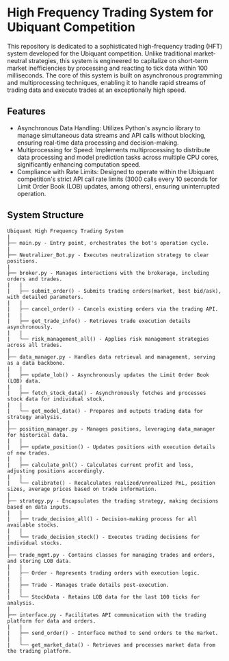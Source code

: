 # High Frequency Trading System for Ubiquant Competition
This repository is dedicated to a sophisticated high-frequency trading (HFT) system developed for the Ubiquant competition. Unlike traditional market-neutral strategies, this system is engineered to capitalize on short-term market inefficiencies by processing and reacting to tick data within 100 milliseconds. The core of this system is built on asynchronous programming and multiprocessing techniques, enabling it to handle rapid streams of trading data and execute trades at an exceptionally high speed.

## Features
- Asynchronous Data Handling: Utilizes Python's asyncio library to manage simultaneous data streams and API calls without blocking, ensuring real-time data processing and decision-making.
- Multiprocessing for Speed: Implements multiprocessing to distribute data processing and model prediction tasks across multiple CPU cores, significantly enhancing computation speed.
- Compliance with Rate Limits: Designed to operate within the Ubiquant competition's strict API call rate limits (3000 calls every 10 seconds for Limit Order Book (LOB) updates, among others), ensuring uninterrupted operation.

## System Structure
```
Ubiquant High Frequency Trading System
|
├── main.py - Entry point, orchestrates the bot's operation cycle.
|
├── Neutralizer_Bot.py - Executes neutralization strategy to clear positions.
|
├── broker.py - Manages interactions with the brokerage, including orders and trades.
|   |
|   ├── submit_order() - Submits trading orders(market, best bid/ask), with detailed parameters.
|   |
|   ├── cancel_order() - Cancels existing orders via the trading API.
|   |
|   ├── get_trade_info() - Retrieves trade execution details asynchronously.
|   |
|   └── risk_management_all() - Applies risk management strategies across all trades.
|
├── data_manager.py - Handles data retrieval and management, serving as a data backbone.
|   |
|   ├── update_lob() - Asynchronously updates the Limit Order Book (LOB) data.
|   |
|   ├── fetch_stock_data() - Asynchronously fetches and processes stock data for individual stock.
|   |
|   └── get_model_data() - Prepares and outputs trading data for strategy analysis.
|
├── position_manager.py - Manages positions, leveraging data_manager for historical data.
|   |
|   ├── update_position() - Updates positions with execution details of new trades.
|   |
|   ├── calculate_pnl() - Calculates current profit and loss, adjusting positions accordingly.
|   |
|   └── calibrate() - Recalculates realized/unrealized PnL, position sizes, average prices based on trade information.
|
├── strategy.py - Encapsulates the trading strategy, making decisions based on data inputs.
|   |
|   ├── trade_decision_all() - Decision-making process for all available stocks.
|   |
|   └── trade_decision_stock() - Executes trading decisions for individual stocks.
|
├── trade_mgmt.py - Contains classes for managing trades and orders, and storing LOB data.
|   |
|   ├── Order - Represents trading orders with execution logic.
|   |
|   ├── Trade - Manages trade details post-execution.
|   |
|   └── StockData - Retains LOB data for the last 100 ticks for analysis.
|
├── interface.py - Facilitates API communication with the trading platform for data and orders.
|   |
|   ├── send_order() - Interface method to send orders to the market.
|   |
|   └── get_market_data() - Retrieves and processes market data from the trading platform.
```